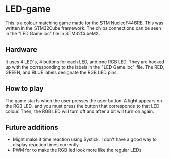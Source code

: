 # LED-game
This is a colour matching game made for the STM NucleoF446RE. This was written in the STM32Cube framework. The chips connections can be seen in the "LED Game.ioc" file in STM32CubeMX.

## Hardware
It uses 4 LED's, 4 buttons for each LED, and one RGB LED. They are hooked up with the corresponding to the labels in the "LED Game.ioc" file. The RED, GREEN, and BLUE labels designate the RGB LED pins.

## How to play
The game starts when the user presses the user button. A light appears on the RGB LED, and you must press the button that corresponds to that LED colour. Then, the RGB LED will turn off and after a bit will turn on again.

## Future additions
- Might make it time reaction using Systick. I don't have a good way to display reaction times currently
- PWM for to make the RGB led look more like the regular LEDs
